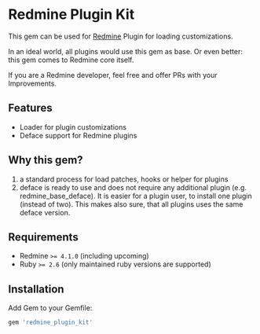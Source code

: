 # Redmine Plugin Kit

This gem can be used for [Redmine](https://www.redmine.org/) Plugin for loading customizations.

In an ideal world, all plugins would use this gem as base. Or even better: this gem comes to Redmine core itself.

If you are a Redmine developer, feel free and offer PRs with your Improvements.

## Features

- Loader for plugin customizations
- Deface support for Redmine plugins

## Why this gem?

1. a standard process for load patches, hooks or helper for plugins
2. deface is ready to use and does not require any additional plugin (e.g. redmine_base_deface). It is easier for a plugin user, to install one plugin (instead of two). This makes also sure, that all plugins uses the same deface version.

## Requirements

- Redmine `>= 4.1.0` (including upcoming)
- Ruby `>= 2.6` (only maintained ruby versions are supported)

## Installation

Add Gem to your Gemfile:

```ruby
gem 'redmine_plugin_kit'
```
